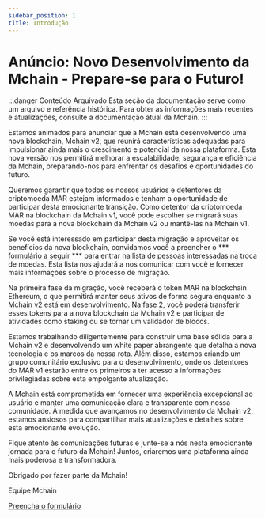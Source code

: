 ```yaml
---
sidebar_position: 1
title: Introdução
---
```


# Anúncio: Novo Desenvolvimento da Mchain - Prepare-se para o Futuro!

:::danger Conteúdo Arquivado
Esta seção da documentação serve como um arquivo e referência histórica. Para obter as informações mais recentes e atualizações, consulte a documentação atual da Mchain.
:::

Estamos animados para anunciar que a Mchain está desenvolvendo uma nova blockchain, Mchain v2, que reunirá características adequadas para impulsionar ainda mais o crescimento e potencial da nossa plataforma. Esta nova versão nos permitirá melhorar a escalabilidade, segurança e eficiência da Mchain, preparando-nos para enfrentar os desafios e oportunidades do futuro.

Queremos garantir que todos os nossos usuários e detentores da criptomoeda MAR estejam informados e tenham a oportunidade de participar desta emocionante transição. Como detentor da criptomoeda MAR na blockchain da Mchain v1, você pode escolher se migrará suas moedas para a nova blockchain da Mchain v2 ou mantê-las na Mchain v1.

Se você está interessado em participar desta migração e aproveitar os benefícios da nova blockchain, convidamos você a preencher o *** [formulário a seguir](https://forms.gle/9SWZLE8vkGPCrSZc8) *** para entrar na lista de pessoas interessadas na troca de moedas. Esta lista nos ajudará a nos comunicar com você e fornecer mais informações sobre o processo de migração.

Na primeira fase da migração, você receberá o token MAR na blockchain Ethereum, o que permitirá manter seus ativos de forma segura enquanto a Mchain v2 está em desenvolvimento. Na fase 2, você poderá transferir esses tokens para a nova blockchain da Mchain v2 e participar de atividades como staking ou se tornar um validador de blocos.

Estamos trabalhando diligentemente para construir uma base sólida para a Mchain v2 e desenvolvendo um white paper abrangente que detalha a nova tecnologia e os marcos da nossa rota. Além disso, estamos criando um grupo comunitário exclusivo para o desenvolvimento, onde os detentores do MAR v1 estarão entre os primeiros a ter acesso a informações privilegiadas sobre esta empolgante atualização.

A Mchain está comprometida em fornecer uma experiência excepcional ao usuário e manter uma comunicação clara e transparente com nossa comunidade. À medida que avançamos no desenvolvimento da Mchain v2, estamos ansiosos para compartilhar mais atualizações e detalhes sobre esta emocionante evolução.

Fique atento às comunicações futuras e junte-se a nós nesta emocionante jornada para o futuro da Mchain! Juntos, criaremos uma plataforma ainda mais poderosa e transformadora.

Obrigado por fazer parte da Mchain!

Equipe Mchain

[Preencha o formulário](https://forms.gle/9SWZLE8vkGPCrSZc8)
